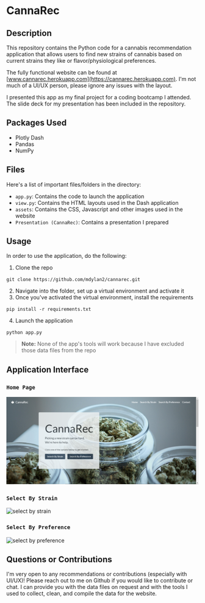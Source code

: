 # CannaRec
## Description
This repository contains the Python code for a cannabis recommendation application that allows users to find new strains of cannabis based on current strains they like or flavor/physiological preferences.

The fully functional website can be found at [www.cannarec.herokuapp.com](https://cannarec.herokuapp.com). I'm not much of a UI/UX person, please ignore any issues with the layout.

I presented this app as my final project for a coding bootcamp I attended. The slide deck for my presentation has been included in the repository.

## Packages Used
- Plotly Dash
- Pandas
- NumPy

## Files
Here's a list of important files/folders in the directory:
- `app.py`: Contains the code to launch the application
- `view.py`: Contains the HTML layouts used in the Dash application
- `assets`: Contains the CSS, Javascript and other images used in the website
- `Presentation (CannaRec)`: Contains a presentation I prepared 

## Usage
In order to use the application, do the following:
1) Clone the repo
```
git clone https://github.com/mdylan2/cannarec.git
```
2) Navigate into the folder, set up a virtual environment and activate it
3) Once you've activated the virtual environment, install the requirements
```
pip install -r requirements.txt
```
4) Launch the application
```
python app.py
```
> __**Note:**__ None of the app's tools will work because I have excluded those data files from the repo

## Application Interface
### `Home Page`
![home page](images/1.PNG)

### `Select By Strain`
![select by strain](images/2.gif)

### `Select By Preference`
![select by preference](images/3.gif)


## Questions or Contributions
I'm very open to any recommendations or contributions (especially with UI/UX)! Please reach out to me on Github if you would like to contribute or chat.
I can provide you with the data files on request and with the tools I used to collect, clean, and compile the data for the website.
